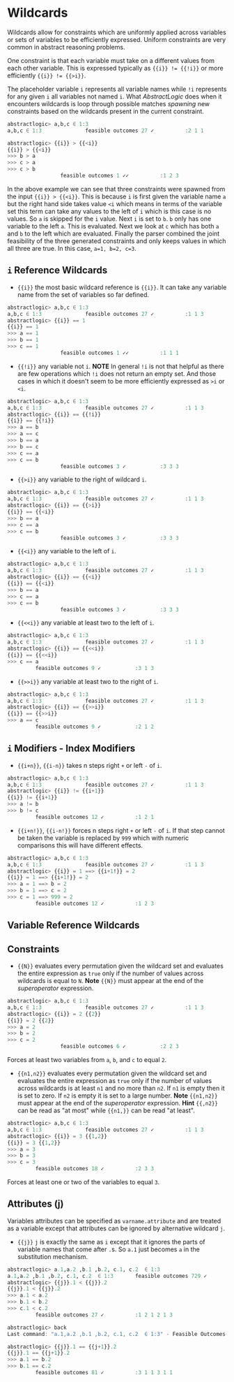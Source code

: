 # Wildcards

Wildcards allow for constraints which are uniformly applied across variables or sets of variables to be efficiently expressed. Uniform constraints are very common in abstract reasoning problems.

One constraint is that each variable must take on a different values from each other variable. This is expressed typically as `{{i}} != {{!i}}` or more efficiently `{{i}} != {{>i}}`.

The placeholder variable `i` represents all variable names while `!i` represents for any given `i` all variables not named `i`. What *AbstractLogic* does when it encounters wildcards is loop through possible matches *spawning* new constraints based on the wildcards present in the current constraint.


```julia
abstractlogic> a,b,c ∈ 1:3
a,b,c ∈ 1:3              feasible outcomes 27 ✓          :2 1 1

abstractlogic> {{i}} > {{<i}}
{{i}} > {{<i}}
>>> b > a
>>> c > a
>>> c > b
                 feasible outcomes 1 ✓✓          :1 2 3
```

In the above example we can see that three constraints were spawned from the input `{{i}} > {{<i}}`. This is because `i` is first given the variable name `a` but the right hand side takes value `<i` which means in terms of the variable set this term can take any values to the left of `i` which is this case is no values. So `a` is skipped for the `i` value. Next `i` is set to `b`. `b` only has one variable to the left `a`. This is evaluated. Next we look at `c` which has both `a` and `b` to the left which are evaluated. Finally the parser combined the joint feasibility of the three generated constraints and only keeps values in which all three are true. In this case, `a=1, b=2, c=3`.

## `i` Reference Wildcards

* `{{i}}` the most basic wildcard reference is `{{i}}`. It can take any variable name from the set of variables so far defined.

```julia
abstractlogic> a,b,c ∈ 1:3
a,b,c ∈ 1:3              feasible outcomes 27 ✓          :1 1 3
abstractlogic> {{i}} == 1
{{i}} == 1
>>> a == 1
>>> b == 1
>>> c == 1
                 feasible outcomes 1 ✓✓          :1 1 1
```

* `{{!i}}` any variable not `i`.
**NOTE** In general `!i` is not that helpful as there are few operations which `!i` does not return an empty set. And those cases in which it doesn't seem to be more efficiently expressed as `>i` or `<i`.

```julia
abstractlogic> a,b,c ∈ 1:3
a,b,c ∈ 1:3              feasible outcomes 27 ✓          :1 1 3
abstractlogic> {{i}} == {{!i}}
{{i}} == {{!i}}
>>> a == b
>>> a == c
>>> b == a
>>> b == c
>>> c == a
>>> c == b
                 feasible outcomes 3 ✓           :3 3 3
```

* `{{>i}}` any variable to the right of wildcard `i`.

```julia
abstractlogic> a,b,c ∈ 1:3
a,b,c ∈ 1:3              feasible outcomes 27 ✓          :1 1 3
abstractlogic> {{i}} == {{>i}}
{{i}} == {{<i}}
>>> b == a
>>> c == a
>>> c == b
                 feasible outcomes 3 ✓           :3 3 3
```

* `{{<i}}` any variable to the left of `i`.

```julia
abstractlogic> a,b,c ∈ 1:3
a,b,c ∈ 1:3              feasible outcomes 27 ✓          :1 1 3
abstractlogic> {{i}} == {{<i}}
{{i}} == {{<i}}
>>> b == a
>>> c == a
>>> c == b
                 feasible outcomes 3 ✓           :3 3 3
```

* `{{<<i}}` any variable at least two to the left of `i`.

```julia
abstractlogic> a,b,c ∈ 1:3
a,b,c ∈ 1:3              feasible outcomes 27 ✓          :1 1 3
abstractlogic> {{i}} == {{<<i}}
{{i}} == {{<<i}}
>>> c == a
         feasible outcomes 9 ✓           :3 1 3
```

* `{{>>i}}` any variable at least two to the right of `i`.

```julia
abstractlogic> a,b,c ∈ 1:3
a,b,c ∈ 1:3              feasible outcomes 27 ✓          :1 1 3
abstractlogic> {{i}} == {{>>i}}
{{i}} == {{>>i}}
>>> a == c
         feasible outcomes 9 ✓           :2 1 2
```

## `i` Modifiers - Index Modifiers

* `{{i+n}}`, `{{i-n}}` takes n steps right `+` or left `-` of `i`.

```julia
abstractlogic> a,b,c ∈ 1:3
a,b,c ∈ 1:3              feasible outcomes 27 ✓          :1 1 3
abstractlogic> {{i}} != {{i+1}}
{{i}} != {{i+1}}
>>> a != b
>>> b != c
         feasible outcomes 12 ✓          :1 2 1
```

* `{{i+n!}}`, `{{i-n!}}` forces n steps right `+` or left `-` of `i`. If that step cannot be taken the variable is replaced by `999` which with numeric comparisons this will have different effects.

```julia
abstractlogic> a,b,c ∈ 1:3
a,b,c ∈ 1:3              feasible outcomes 27 ✓          :1 1 3
abstractlogic> {{i}} = 1 ==> {{i+1!}} = 2
{{i}} = 1 ==> {{i+1!}} = 2
>>> a = 1 ==> b = 2
>>> b = 1 ==> c = 2
>>> c = 1 ==> 999 = 2
         feasible outcomes 12 ✓          :1 2 3
```

## Variable Reference Wildcards


## Constraints

* `{{N}}` evaluates every permutation given the wildcard set and evaluates the entire expression as `true` only if the number of values across wildcards is equal to `N`.
**Note** `{{N}}` must appear at the end of the *superoperator* expression.

```julia
abstractlogic> a,b,c ∈ 1:3
a,b,c ∈ 1:3              feasible outcomes 27 ✓          :1 1 3
abstractlogic> {{i}} = 2 {{2}}
{{i}} = 2 {{2}}
>>> a = 2
>>> b = 2
>>> c = 2
                 feasible outcomes 6 ✓           :2 2 3
```
Forces at least two variables from `a`, `b`, and `c` to equal `2`.

* `{{n1,n2}}` evaluates every permutation given the wildcard set and evaluates the entire expression as `true` only if the number of values across wildcards is at least `n1` and no more than `n2`. If `n1` is empty then it is set to zero. If `n2` is empty it is set to a large number.
**Note** `{{n1,n2}}` must appear at the end of the *superoperator* expression.
**Hint** `{{,n2}}` can be read as "at most" while `{{n1,}}` can be read "at least".

```julia
abstractlogic> a,b,c ∈ 1:3
a,b,c ∈ 1:3              feasible outcomes 27 ✓          :1 1 3
abstractlogic> {{i}} = 3 {{1,2}}
{{i}} = 3 {{1,2}}
>>> a = 3
>>> b = 3
>>> c = 3
         feasible outcomes 18 ✓          :2 3 3
```
Forces at least one or two of the variables to equal `3`.

## Attributes (j)

Variables attributes can be specified as `varname.attribute` and are treated as a variable except that attributes can be ignored by alternative wildcard `j`.

* `{{j}}` `j` is exactly the same as `i` except that it ignores the parts of variable names that come after `.`s. So `a.1` just becomes `a` in the substitution mechanism.

```julia
abstractlogic> a.1,a.2 ,b.1 ,b.2, c.1, c.2  ∈ 1:3
a.1,a.2 ,b.1 ,b.2, c.1, c.2  ∈ 1:3       feasible outcomes 729 ✓         :2 3 3 2 3 1
abstractlogic> {{j}}.1 < {{j}}.2
{{j}}.1 < {{j}}.2
>>> a.1 < a.2
>>> b.1 < b.2
>>> c.1 < c.2
         feasible outcomes 27 ✓          :1 2 1 2 1 3

abstractlogic> back
Last command: "a.1,a.2 ,b.1 ,b.2, c.1, c.2  ∈ 1:3" - Feasible Outcomes: 729     :1 3 2 1 2 3

abstractlogic> {{j}}.1 == {{j+1}}.2
{{j}}.1 == {{j+1}}.2
>>> a.1 == b.2
>>> b.1 == c.2
         feasible outcomes 81 ✓          :3 1 1 3 1 1
```
